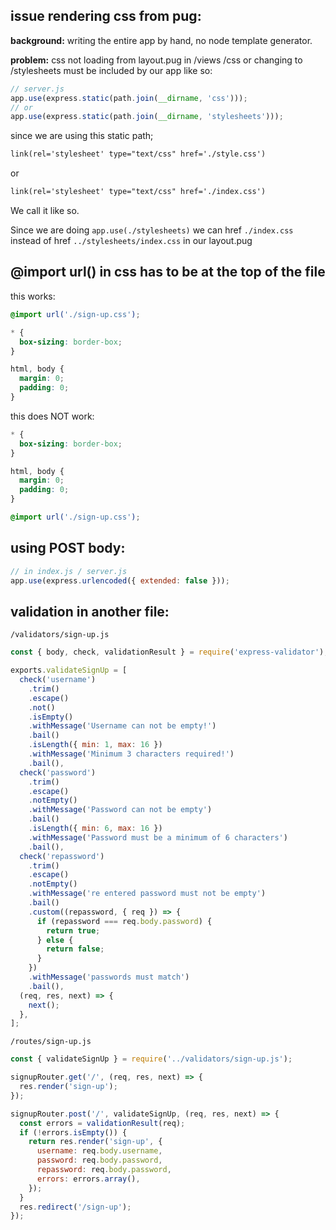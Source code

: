 ## issue rendering css from pug:

**background:**
writing the entire app by hand, no node template generator.

**problem:**
css not loading from layout.pug in /views
/css or changing to /stylesheets must be included by our app like so:
```js
// server.js
app.use(express.static(path.join(__dirname, 'css')));
// or
app.use(express.static(path.join(__dirname, 'stylesheets')));
```

since we are using this static path;
```html
link(rel='stylesheet' type="text/css" href='./style.css')
```
or
```html
link(rel='stylesheet' type="text/css" href='./index.css')
```

We call it like so.

Since we are doing `app.use(./stylesheets)` we can href `./index.css`
instead of href `../stylesheets/index.css`
in our layout.pug


## @import url() in css has to be at the top of the file

this works:
```css
@import url('./sign-up.css');

* {
  box-sizing: border-box;
}

html, body {
  margin: 0;
  padding: 0;
}
```

this does NOT work:
```css
* {
  box-sizing: border-box;
}

html, body {
  margin: 0;
  padding: 0;
}

@import url('./sign-up.css');
```


## using POST body:

```js
// in index.js / server.js
app.use(express.urlencoded({ extended: false }));
```


## validation in another file:

`/validators/sign-up.js`
```js
const { body, check, validationResult } = require('express-validator');

exports.validateSignUp = [
  check('username')
    .trim()
    .escape()
    .not()
    .isEmpty()
    .withMessage('Username can not be empty!')
    .bail()
    .isLength({ min: 1, max: 16 })
    .withMessage('Minimum 3 characters required!')
    .bail(),
  check('password')
    .trim()
    .escape()
    .notEmpty()
    .withMessage('Password can not be empty')
    .bail()
    .isLength({ min: 6, max: 16 })
    .withMessage('Password must be a minimum of 6 characters')
    .bail(),
  check('repassword')
    .trim()
    .escape()
    .notEmpty()
    .withMessage('re entered password must not be empty')
    .bail()
    .custom((repassword, { req }) => {
      if (repassword === req.body.password) {
        return true;
      } else {
        return false;
      }
    })
    .withMessage('passwords must match')
    .bail(),
  (req, res, next) => {
    next();
  },
];
```
`/routes/sign-up.js`
```js
const { validateSignUp } = require('../validators/sign-up.js');

signupRouter.get('/', (req, res, next) => {
  res.render('sign-up');
});

signupRouter.post('/', validateSignUp, (req, res, next) => {
  const errors = validationResult(req);
  if (!errors.isEmpty()) {
    return res.render('sign-up', {
      username: req.body.username,
      password: req.body.password,
      repassword: req.body.password,
      errors: errors.array(),
    });
  }
  res.redirect('/sign-up');
});
```